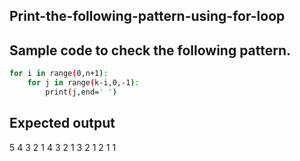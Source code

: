 ## Print-the-following-pattern-using-for-loop
## Sample code to check the following pattern.
```sh
for i in range(0,n+1):
    for j in range(k-i,0,-1):
        print(j,end=' ')
 ```
 ## Expected output
5 4 3 2 1 
4 3 2 1 
3 2 1 
2 1 
1
